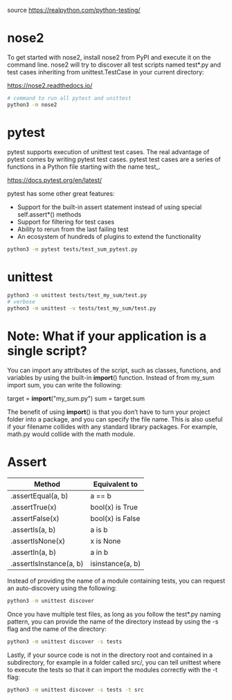 source https://realpython.com/python-testing/

# nose2

To get started with nose2, install nose2 from PyPI and execute it on the command line. 
nose2 will try to discover all test scripts named test*.py and test cases inheriting from unittest.TestCase in your current directory:

https://nose2.readthedocs.io/

``` bash
# command to run all pytest and unittest
python3 -m nose2
```

# pytest

pytest supports execution of unittest test cases. The real advantage of pytest comes by writing pytest test cases. pytest test cases are a series of functions in a Python file starting with the name test_.

https://docs.pytest.org/en/latest/

pytest has some other great features:

* Support for the built-in assert statement instead of using special self.assert*() methods
* Support for filtering for test cases
* Ability to rerun from the last failing test
* An ecosystem of hundreds of plugins to extend the functionality

``` bash
python3 -m pytest tests/test_sum_pytest.py
```

# unittest

```bash
python3 -m unittest tests/test_my_sum/test.py
# verbose
python3 -m unittest -v tests/test_my_sum/test.py
```

# Note: What if your application is a single script?

You can import any attributes of the script, such as classes, functions, and variables by using the built-in __import__() function. Instead of from my_sum import sum, you can write the following:

target = __import__("my_sum.py")
sum = target.sum

The benefit of using __import__() is that you don’t have to turn your project folder into a package, and you can specify the file name. This is also useful if your filename collides with any standard library packages. For example, math.py would collide with the math module.

# Assert

| Method                  | Equivalent to    |
| ----------------------- | ---------------- |
| .assertEqual(a, b)      | a == b           |
| .assertTrue(x)          | bool(x) is True  |
| .assertFalse(x)         | bool(x) is False |
| .assertIs(a, b)         | a is b           |
| .assertIsNone(x)        | x is None        |
| .assertIn(a, b)         | a in b           |
| .assertIsInstance(a, b) | isinstance(a, b) |


Instead of providing the name of a module containing tests, you can request an auto-discovery using the following:

```bash
python3 -m unittest discover
```

Once you have multiple test files, as long as you follow the test*.py naming pattern, you can provide the name of the directory instead by using the -s flag and the name of the directory:

```bash
python3 -m unittest discover -s tests
```

Lastly, if your source code is not in the directory root and contained in a subdirectory, for example in a folder called src/, you can tell unittest where to execute the tests so that it can import the modules correctly with the -t flag:

```bash
python3 -m unittest discover -s tests -t src
```